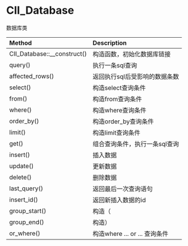 # CII\_Database

数据库类

| Method | Description |
| :--- | :--- |
| CII\_Database::\_\_construct\(\) | 构造函数，初始化数据库链接 |
| query\(\) | 执行一条sql查询 |
| affected\_rows\(\) | 返回执行sql后受影响的数据条数 |
| select\(\) | 构造select查询条件 |
| from\(\) | 构造from查询条件 |
| where\(\) | 构造where查询条件 |
| order\_by\(\) | 构造order\_by查询条件 |
| limit\(\) | 构造limit查询条件 |
| get\(\) | 组合查询条件，执行一条sql查询 |
| insert\(\) | 插入数据 |
| update\(\) | 更新数据 |
| delete\(\) | 删除数据 |
| last\_query\(\) | 返回最后一次查询语句 |
| insert\_id\(\) | 返回新插入数据的id |
| group\_start\(\) | 构造（ |
| group\_end\(\) | 构造） |
| or\_where\(\) | 构造where ... or ... 查询条件 |



